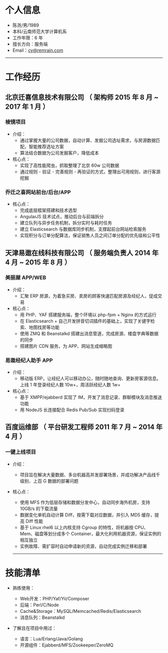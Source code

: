 # 个人信息
- 陈尧/男/1989
- 本科/云南师范大学计算机系
- 工作年限：6 年
- 擅长方向：服务端
- Email：cy@remrain.com

---

# 工作经历

## 北京迁喜信息技术有限公司 （ 架构师 2015 年 8 月 ~ 2017 年 1 月 ）

### 棱镜项目
* 介绍：
    - 通过掌握大量的公司数据，自动计算、发掘公司选址需求，与房源数据匹配，智能推荐选址方案
    - 算法结合数据为公司发掘客户，降低成本
* 核心点：
    - 实现了高性能爬虫，抓取整理了北京 60w 公司数据
    - 通过规则    - 验证    - 完善规则    - 再验证的方式，整理出可用规则，进行客源挖掘


### 乔迁之喜网站前台/后台/APP
* 核心点：
    - 完成底层框架搭建和技术选型
    - AngularJS 技术试点，推动后台与前端拆分
    - 建立队列与异步任务机制，拆分实时与耗时任务
    - 建立 Elasticsearch 与数据库同步机制，支撑起前台网站检索服务
    - 实现积分与订单分配算法，保证销售人员之间订单分配的优先级和公平性


 
## 天津易遨在线科技有限公司 （ 服务端负责人 2014 年 4 月 ~ 2015 年 8 月 ）

### 美丽屋 APP/WEB 
* 介绍：
    - 汇聚 ERP 房源，为着急买房、卖房的顾客快速匹配房源及经纪人，促成交易
* 核心点：
    - 用 PHP、YAF 搭建服务端，整个环境以 php-fpm + Nginx 的方式运行
    - 在 Elasticsearch + 自己开发拼音切词插件的基础上，实现了关键字检索、地图找房等功能
    - 使用 ZMQ 和 Beanstalkd 搭建出消息管道，完成房源、楼盘字典等数据的同步
    - 搭建图片 CDN 服务，为 APP、网站生成缩略图

### 易遨经纪人助手 APP
* 介绍：
    - 移动版 ERP，让经纪人可以移动办公，随时随地查询、更新房客源信息。上线 1 年登录经纪人数 10w+，周活跃经纪人数 1w+
* 核心点：
    - 基于 XMPP/ejabberd 实现了 IM，开发了消息记录、群聊模块及消息推送功能
    - 用 NodeJS 长连接配合 Redis Pub/Sub 实现扫码登录


## 百度运维部 （ 平台研发工程师 2011 年 7 月 ~ 2014 年 4 月 ）

### 一键上线项目
* 介绍：
    - 项目旨在解决大量数据、多台机器高并发部署场景，并成功解决产品线千级别、上百 G 数据的部署问题
* 核心点：
    - 使用 MFS 作为低层存储和数据分发中心，自动同步海外机房，支持 10GB/s 的下载流量
    - 数据变化单机自动计算 Diff，按需下载对应数据，并引入 MD5 缓存，提高 Diff 性能
    - 基于 Linux rhel6 以上内核支持 Cgroup 的特性，将机器按 CPU、Mem、磁盘等划分成多个 Container，最大化利用机器资源，保证实例的相互独立
    - 实例故障、需扩容时自动申请新的资源，自动完成实例迁移和部署


    ---

# 技能清单
* 熟练使用：
    - Web开发：PHP/Yaf/Yii/Composer
    - 后端：Perl/C/Node
    - Cache&Storage：MySQL/Memcached/Redis/Elasticsearch
    - 消息队列：Beanstalkd

* 了解且在项目中用过：
    - 语言：Lua/Erlang/Java/Golang
    - 开源组件：Ejabberd/MFS/Zookeeper/ZeroMQ
